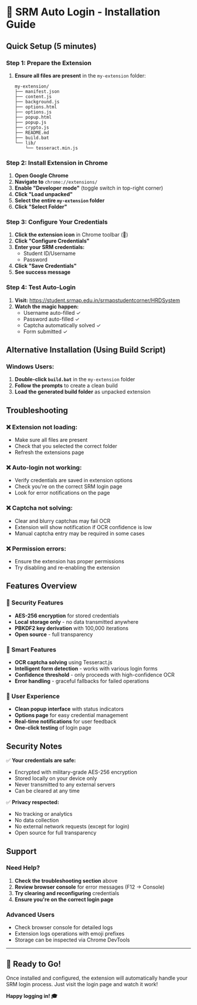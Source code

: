 # 🚀 SRM Auto Login - Installation Guide

## Quick Setup (5 minutes)

### Step 1: Prepare the Extension
1. **Ensure all files are present** in the `my-extension` folder:
   ```
   my-extension/
   ├── manifest.json
   ├── content.js
   ├── background.js
   ├── options.html
   ├── options.js
   ├── popup.html
   ├── popup.js
   ├── crypto.js
   ├── README.md
   ├── build.bat
   └── lib/
       └── tesseract.min.js
   ```

### Step 2: Install Extension in Chrome
1. **Open Google Chrome**
2. **Navigate to** `chrome://extensions/`
3. **Enable "Developer mode"** (toggle switch in top-right corner)
4. **Click "Load unpacked"**
5. **Select the entire `my-extension` folder**
6. **Click "Select Folder"**

### Step 3: Configure Your Credentials
1. **Click the extension icon** in Chrome toolbar (🔐)
2. **Click "Configure Credentials"**
3. **Enter your SRM credentials:**
   - Student ID/Username
   - Password
4. **Click "Save Credentials"**
5. **See success message**

### Step 4: Test Auto-Login
1. **Visit:** https://student.srmap.edu.in/srmapstudentcorner/HRDSystem
2. **Watch the magic happen:**
   - Username auto-filled ✓
   - Password auto-filled ✓
   - Captcha automatically solved ✓
   - Form submitted ✓

## Alternative Installation (Using Build Script)

### Windows Users:
1. **Double-click `build.bat`** in the `my-extension` folder
2. **Follow the prompts** to create a clean build
3. **Load the generated build folder** as unpacked extension

## Troubleshooting

### ❌ Extension not loading:
- Make sure all files are present
- Check that you selected the correct folder
- Refresh the extensions page

### ❌ Auto-login not working:
- Verify credentials are saved in extension options
- Check you're on the correct SRM login page
- Look for error notifications on the page

### ❌ Captcha not solving:
- Clear and blurry captchas may fail OCR
- Extension will show notification if OCR confidence is low
- Manual captcha entry may be required in some cases

### ❌ Permission errors:
- Ensure the extension has proper permissions
- Try disabling and re-enabling the extension

## Features Overview

### 🔐 Security Features
- **AES-256 encryption** for stored credentials
- **Local storage only** - no data transmitted anywhere
- **PBKDF2 key derivation** with 100,000 iterations
- **Open source** - full transparency

### 🤖 Smart Features
- **OCR captcha solving** using Tesseract.js
- **Intelligent form detection** - works with various login forms
- **Confidence threshold** - only proceeds with high-confidence OCR
- **Error handling** - graceful fallbacks for failed operations

### 🎨 User Experience
- **Clean popup interface** with status indicators
- **Options page** for easy credential management
- **Real-time notifications** for user feedback
- **One-click testing** of login page

## Security Notes

✅ **Your credentials are safe:**
- Encrypted with military-grade AES-256 encryption
- Stored locally on your device only
- Never transmitted to any external servers
- Can be cleared at any time

✅ **Privacy respected:**
- No tracking or analytics
- No data collection
- No external network requests (except for login)
- Open source for full transparency

## Support

### Need Help?
1. **Check the troubleshooting section** above
2. **Review browser console** for error messages (F12 → Console)
3. **Try clearing and reconfiguring** credentials
4. **Ensure you're on the correct login page**

### Advanced Users
- Check browser console for detailed logs
- Extension logs operations with emoji prefixes
- Storage can be inspected via Chrome DevTools

---

## 🎉 Ready to Go!

Once installed and configured, the extension will automatically handle your SRM login process. Just visit the login page and watch it work!

**Happy logging in! 🎓**
